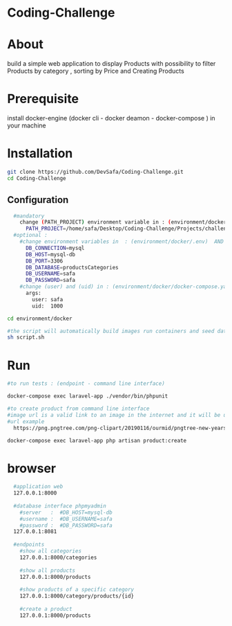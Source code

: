 # Coding-Challenge

# About
build a simple web application to display Products with possibility to filter Products by category , sorting by Price and Creating Products


# Prerequisite
install docker-engine (docker cli - docker deamon - docker-compose ) in your machine

# Installation

```bash
git clone https://github.com/DevSafa/Coding-Challenge.git
cd Coding-Challenge
```

## Configuration
```bash
  #mandatory
    change (PATH_PROJECT) environment variable in : (environment/docker/.env)
      PATH_PROJECT=/home/safa/Desktop/Coding-Challenge/Projects/challenge
  #optional :
    #change environment variables in  : (environment/docker/.env)  AND (Projects/challenge/.env)
      DB_CONNECTION=mysql
      DB_HOST=mysql-db
      DB_PORT=3306
      DB_DATABASE=productsCategories
      DB_USERNAME=safa
      DB_PASSWORD=safa
    #change (user) and (uid) in : (environment/docker/docker-compose.yaml)
      args:
        user: safa
        uid:  1000
```
```bash 
cd environment/docker

#the script will automatically build images run containers and seed database with some data 
sh script.sh
```

# Run
```bash
#to run tests : (endpoint - command line interface)

docker-compose exec laravel-app ./vendor/bin/phpunit

#to create product from command line interface
#image url is a valid link to an image in the internet and it will be uploaded through command line
#url example 
  https://png.pngtree.com/png-clipart/20190116/ourmid/pngtree-new-years-little-things-illustration-beautiful-new-clothes-red-new-clothes-png-image_402812.jpg

docker-compose exec laravel-app php artisan product:create  
```

# browser

```bash
  #application web
  127.0.0.1:8000
  
  #database interface phpmyadmin
    #server   :  #DB_HOST=mysql-db
    #username :  #DB_USERNAME=safa
    #password :  #DB_PASSWORD=safa
  127.0.0.1:8081
  
  #endpoints
    #show all categories
    127.0.0.1:8000/categories
  
    #show all products
    127.0.0.1:8000/products
  
    #show products of a specific category
    127.0.0.1:8000/category/products/{id}
    
    #create a product 
    127.0.0.1:8000/products
```
